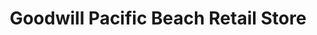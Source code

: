 ---
title: "Goodwill Pacific Beach Retail Store"
url: /san-diego/goodwill-pacific-beach-retail-store/
shop: Gebrauchtwaren
---